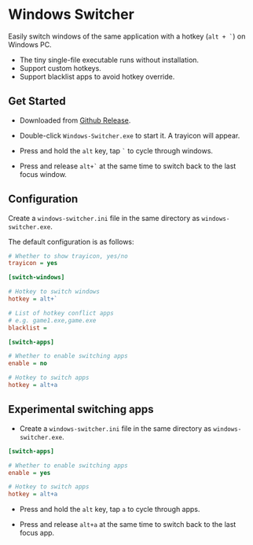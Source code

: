 # Windows Switcher

Easily switch windows of the same application with a hotkey (``` alt + ` ```) on Windows PC.

- The tiny single-file executable runs without installation.
- Support custom hotkeys.
- Support blacklist apps to avoid hotkey override.

## Get Started

- Downloaded from [Github Release](https://github.com/sigoden/windows-switcher/releases).
- Double-click `Windows-Switcher.exe` to start it. A trayicon will appear.

- Press and hold the `alt` key, tap ``` ` ``` to cycle through windows.
- Press and release ``` alt+` ``` at the same time to switch back to the last focus window.

## Configuration

Create a `windows-switcher.ini` file in the same directory as `windows-switcher.exe`.

The default configuration is as follows:

```ini
# Whether to show trayicon, yes/no
trayicon = yes 

[switch-windows]

# Hotkey to switch windows
hotkey = alt+`

# List of hotkey conflict apps
# e.g. game1.exe,game.exe
blacklist =

[switch-apps]

# Whether to enable switching apps
enable = no

# Hotkey to switch apps
hotkey = alt+a
```


## Experimental switching apps

- Create a `windows-switcher.ini` file in the same directory as `windows-switcher.exe`.

```ini
[switch-apps]

# Whether to enable switching apps
enable = yes

# Hotkey to switch apps
hotkey = alt+a
```

- Press and hold the `alt` key, tap `a` to cycle through apps.

- Press and release `alt+a` at the same time to switch back to the last focus app.